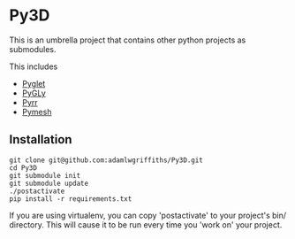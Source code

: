 Py3D
====

This is an umbrella project that contains other python projects as submodules.

This includes
   * [Pyglet](https://github.com/adamlwgriffiths/Pyglet)
   * [PyGLy](https://github.com/adamlwgriffiths/PyGLy)
   * [Pyrr](https://github.com/adamlwgriffiths/Pyrr)
   * [Pymesh](https://github.com/adamlwgriffiths/PyMesh)

Installation
------------

```
git clone git@github.com:adamlwgriffiths/Py3D.git
cd Py3D
git submodule init
git submodule update
./postactivate
pip install -r requirements.txt
```

If you are using virtualenv, you can copy 'postactivate' to your project's bin/ directory.
This will cause it to be run every time you 'work on' your project.

